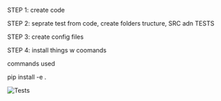 STEP 1:
create code

STEP 2:
seprate test from code, create folders tructure, SRC adn TESTS

STEP 3:
create config files

STEP 4:
install things w coomands


commands used 

pip install -e .


![Tests](https://github.com/ciruelosmf/pytest-tox-GitHubActions/actions/workflows/tests.yml/badge.svg)
